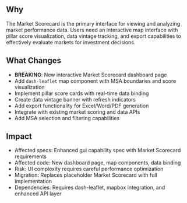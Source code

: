 ## Why

The Market Scorecard is the primary interface for viewing and analyzing market performance data. Users need an interactive map interface with pillar score visualization, data vintage tracking, and export capabilities to effectively evaluate markets for investment decisions.

## What Changes

- **BREAKING**: New interactive Market Scorecard dashboard page
- Add `dash-leaflet` map component with MSA boundaries and score visualization
- Implement pillar score cards with real-time data binding
- Create data vintage banner with refresh indicators
- Add export functionality for Excel/Word/PDF generation
- Integrate with existing market scoring and data APIs
- Add MSA selection and filtering capabilities

## Impact

- Affected specs: Enhanced gui capability spec with Market Scorecard requirements
- Affected code: New dashboard page, map components, data binding
- Risk: UI complexity requires careful performance optimization
- Migration: Replaces placeholder Market Scorecard with full implementation
- Dependencies: Requires dash-leaflet, mapbox integration, and enhanced API layer
